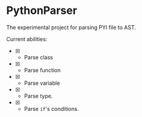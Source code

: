 # PythonParser
The experimental project for parsing PYI file to AST.

Current abilities:
 - [x] - Parse class
 - [x] - Parse function
 - [x] - Parse variable
 - [x] - Parse type.
 - [x] - Parse `if`'s conditions. 
